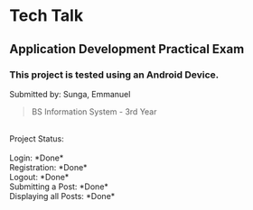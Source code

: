 # Tech Talk
## Application Development Practical Exam
### This project is tested using an Android Device.

Submitted by: Sunga, Emmanuel
>BS Information System - 3rd Year
</br>
Project Status: </br> </br>
  Login:                 *Done* </br>
  Registration:          *Done* </br>
  Logout:                *Done* </br>
  Submitting a Post:     *Done* </br>
  Displaying all Posts:  *Done* </br>

